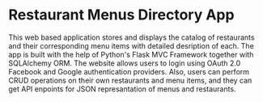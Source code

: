 # Restaurant Menus Directory App #
This web based application stores and displays the catalog of restaurants and their corresponding menu items with detailed desription of each. The app is built with the help of Python's Flask MVC Framework together with SQLAlchemy ORM. The website allows users to login using OAuth 2.0 Facebook and Google authentication providers. Also, users can perform CRUD operations on their own restaurants and menu items, and they can get API enpoints for JSON represantation of menus and restaurants.
